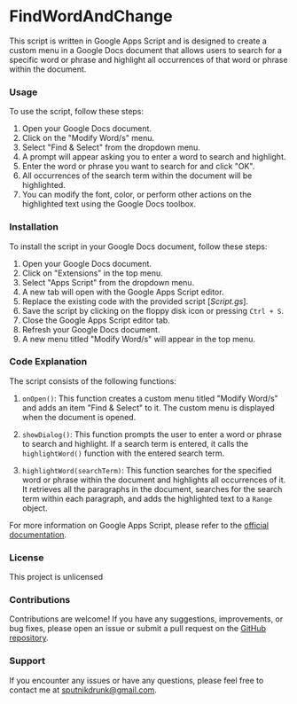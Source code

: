 # FindWordAndChange
This script is written in Google Apps Script and is designed to create a custom menu in a Google Docs document that allows users to search for a specific word or phrase and highlight all occurrences of that word or phrase within the document.

### Usage

To use the script, follow these steps:

1. Open your Google Docs document.
2. Click on the "Modify Word/s" menu.
3. Select "Find & Select" from the dropdown menu.
4. A prompt will appear asking you to enter a word to search and highlight.
5. Enter the word or phrase you want to search for and click "OK".
6. All occurrences of the search term within the document will be highlighted.
7. You can modify the font, color, or perform other actions on the highlighted text using the Google Docs toolbox.

### Installation

To install the script in your Google Docs document, follow these steps:

1. Open your Google Docs document.
2. Click on "Extensions" in the top menu.
3. Select "Apps Script" from the dropdown menu.
4. A new tab will open with the Google Apps Script editor.
5. Replace the existing code with the provided script [*Script.gs*].
6. Save the script by clicking on the floppy disk icon or pressing `Ctrl + S`.
7. Close the Google Apps Script editor tab.
8. Refresh your Google Docs document.
9. A new menu titled "Modify Word/s" will appear in the top menu.

### Code Explanation

The script consists of the following functions:

1. `onOpen()`: This function creates a custom menu titled "Modify Word/s" and adds an item "Find & Select" to it. The custom menu is displayed when the document is opened.

2. `showDialog()`: This function prompts the user to enter a word or phrase to search and highlight. If a search term is entered, it calls the `highlightWord()` function with the entered search term.

3. `highlightWord(searchTerm)`: This function searches for the specified word or phrase within the document and highlights all occurrences of it. It retrieves all the paragraphs in the document, searches for the search term within each paragraph, and adds the highlighted text to a `Range` object.

For more information on Google Apps Script, please refer to the [official documentation](https://developers.google.com/apps-script/overview).

### License

This project is unlicensed

### Contributions

Contributions are welcome! If you have any suggestions, improvements, or bug fixes, please open an issue or submit a pull request on the [GitHub repository](link-to-your-repository).

### Support

If you encounter any issues or have any questions, please feel free to contact me at sputnikdrunk@gmail.com.
